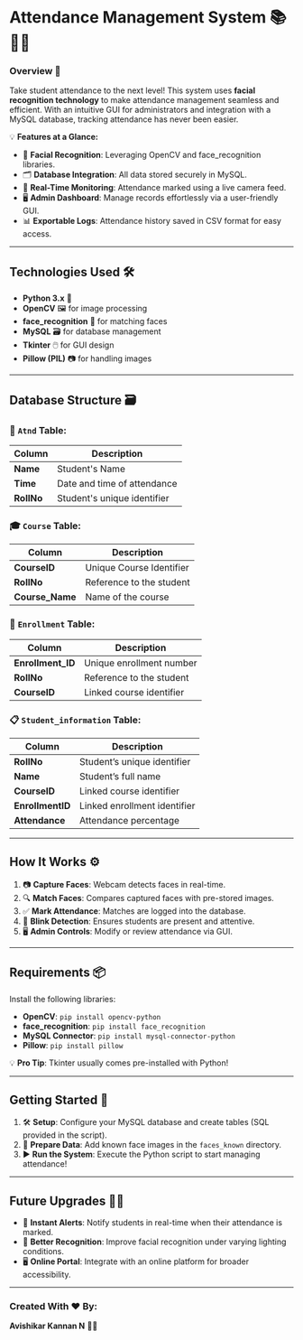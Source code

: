 # Attendance Management System 📚🎥✨  

### Overview 🌟  
Take student attendance to the next level! This system uses **facial recognition technology** to make attendance management seamless and efficient. With an intuitive GUI for administrators and integration with a MySQL database, tracking attendance has never been easier.  

💡 **Features at a Glance:**  
- 🚀 **Facial Recognition**: Leveraging OpenCV and face_recognition libraries.  
- 🗂️ **Database Integration**: All data stored securely in MySQL.  
- 📸 **Real-Time Monitoring**: Attendance marked using a live camera feed.  
- 🖥️ **Admin Dashboard**: Manage records effortlessly via a user-friendly GUI.  
- 📊 **Exportable Logs**: Attendance history saved in CSV format for easy access.  

---

## Technologies Used 🛠️  
- **Python 3.x** 🐍  
- **OpenCV** 🖼️ for image processing  
- **face_recognition** 👤 for matching faces  
- **MySQL** 🗃️ for database management  
- **Tkinter** 🖱️ for GUI design  
- **Pillow (PIL)** 📷 for handling images  

---

## Database Structure 🗃️  

### 📝 **`Atnd` Table:**  
| Column       | Description                  |  
|--------------|------------------------------|  
| **Name**     | Student's Name               |  
| **Time**     | Date and time of attendance  |  
| **RollNo**   | Student's unique identifier  |  

### 🎓 **`Course` Table:**  
| Column         | Description                  |  
|----------------|------------------------------|  
| **CourseID**   | Unique Course Identifier     |  
| **RollNo**     | Reference to the student     |  
| **Course_Name**| Name of the course           |  

### 🔗 **`Enrollment` Table:**  
| Column            | Description                  |  
|-------------------|------------------------------|  
| **Enrollment_ID** | Unique enrollment number     |  
| **RollNo**        | Reference to the student     |  
| **CourseID**      | Linked course identifier     |  

### 📋 **`Student_information` Table:**  
| Column          | Description                       |  
|-----------------|-----------------------------------|  
| **RollNo**      | Student’s unique identifier       |  
| **Name**        | Student’s full name              |  
| **CourseID**    | Linked course identifier          |  
| **EnrollmentID**| Linked enrollment identifier      |  
| **Attendance**  | Attendance percentage            |  

---

## How It Works ⚙️  
1. 📷 **Capture Faces**: Webcam detects faces in real-time.  
2. 🔍 **Match Faces**: Compares captured faces with pre-stored images.  
3. ✅ **Mark Attendance**: Matches are logged into the database.  
4. 👀 **Blink Detection**: Ensures students are present and attentive.  
5. 🖥️ **Admin Controls**: Modify or review attendance via GUI.  

---

## Requirements 📦  
Install the following libraries:  
- **OpenCV**: `pip install opencv-python`  
- **face_recognition**: `pip install face_recognition`  
- **MySQL Connector**: `pip install mysql-connector-python`  
- **Pillow**: `pip install pillow`  

💡 **Pro Tip**: Tkinter usually comes pre-installed with Python!  

---

## Getting Started 🚀  

1. 🛠️ **Setup**: Configure your MySQL database and create tables (SQL provided in the script).  
2. 📁 **Prepare Data**: Add known face images in the `faces_known` directory.  
3. ▶️ **Run the System**: Execute the Python script to start managing attendance!  

---

## Future Upgrades 🚀🔮  
- 📱 **Instant Alerts**: Notify students in real-time when their attendance is marked.  
- 🌈 **Better Recognition**: Improve facial recognition under varying lighting conditions.  
- 🖥️ **Online Portal**: Integrate with an online platform for broader accessibility.  

---

### Created With ❤️ By:  
**Avishikar Kannan N** 👨‍💻
